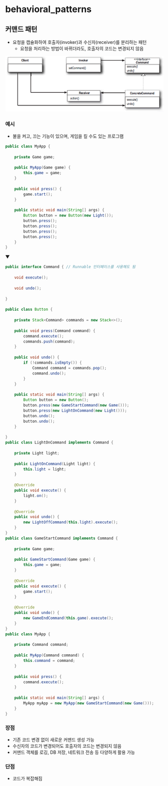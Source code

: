 # behavioral_patterns

## 커맨드 패턴

- 요청을 캡슐화하여 호출자(invoker)과 수신자(receiver)를 분리하는 패턴
    - 요청을 처리하는 방법이 바뀌더라도, 호출자의 코드는 변경되지 않음
  
![UML](uml.png)

### 예시
- 불을 켜고, 끄는 기능이 있으며, 게임을 킬 수도 있는 프로그램
```java
public class MyApp {

    private Game game;

    public MyApp(Game game) {
        this.game = game;
    }

    public void press() {
        game.start();
    }

    public static void main(String[] args) {
        Button button = new Button(new Light());
        button.press();
        button.press();
        button.press();
        button.press();
    }
}
```
▼
```java
public interface Command { // Runnable 인터페이스를 사용해도 됨

    void execute();

    void undo();

}

public class Button {

    private Stack<Command> commands = new Stack<>();

    public void press(Command command) {
        command.execute();
        commands.push(command);
    }

    public void undo() {
        if (!commands.isEmpty()) {
            Command command = commands.pop();
            command.undo();
        }
    }

    public static void main(String[] args) {
        Button button = new Button();
        button.press(new GameStartCommand(new Game()));
        button.press(new LightOnCommand(new Light()));
        button.undo();
        button.undo();
    }

}
public class LightOnCommand implements Command {

    private Light light;

    public LightOnCommand(Light light) {
        this.light = light;
    }

    @Override
    public void execute() {
        light.on();
    }

    @Override
    public void undo() {
        new LightOffCommand(this.light).execute();
    }
}
public class GameStartCommand implements Command {

    private Game game;

    public GameStartCommand(Game game) {
        this.game = game;
    }

    @Override
    public void execute() {
        game.start();
    }

    @Override
    public void undo() {
        new GameEndCommand(this.game).execute();
    }
}
public class MyApp {

    private Command command;

    public MyApp(Command command) {
        this.command = command;
    }

    public void press() {
        command.execute();
    }

    public static void main(String[] args) {
        MyApp myApp = new MyApp(new GameStartCommand(new Game()));
    }
}
```

### 장점
- 기존 코드 변경 없이 새로운 커맨드 생성 가능
- 수신자의 코드가 변경되어도 호출자의 코드는 변경되지 않음
- 커맨드 객체를 로깅, DB 저장, 네트워크 전송 등 다양하게 활용 가능
    
### 단점
- 코드가 복잡해짐
